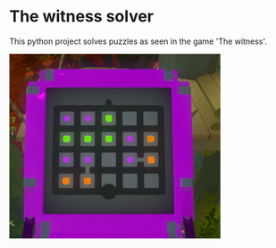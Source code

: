 # The witness solver

This python project solves puzzles as seen in the game 'The witness'.

![The witness](thewitness.png)